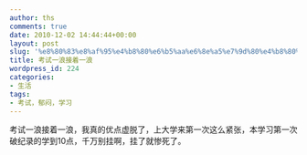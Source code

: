 ```yaml
---
author: ths
comments: true
date: 2010-12-02 14:44:44+00:00
layout: post
slug: '%e8%80%83%e8%af%95%e4%b8%80%e6%b5%aa%e6%8e%a5%e7%9d%80%e4%b8%80%e6%b5%aa'
title: 考试一浪接着一浪
wordpress_id: 224
categories:
- 生活
tags:
- 考试，郁闷，学习
---
```


考试一浪接着一浪，我真的优点虚脱了，上大学来第一次这么紧张，本学习第一次破纪录的学到10点，千万别挂啊，挂了就惨死了。



